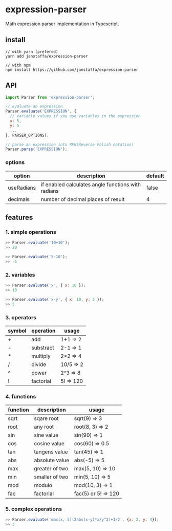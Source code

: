 # expression-parser

Math expression parser implementation in Typescript.
## install
```console
// with yarn (prefered)
yarn add janstaffa/expression-parser

// with npm
npm install https://github.com/janstaffa/expression-parser

```
## API

```js
import Parser from 'expression-parser';

// evaluate an expression
Parser.evaluate('EXPRESSION', {
  // variable values if you use variables in the expression
  x: 5,
  y: 5
  ...
}, PARSER_OPTIONS);

// parse an expression into RPN(Reverse Polish notation)
Parser.parse('EXPRESSION');
```
### options
| option     | description                                        | default |
|------------|----------------------------------------------------|---------|
| useRadians | if enabled calculates angle functions with radians | false   |
| decimals   | number of decimal places of result                 | 4       |

## features

### 1. simple operations
```js
>> Parser.evaluate('10+10');
>> 20

>> Parser.evaluate('5-10');
>> -5
```

### 2. variables
```js
>> Parser.evaluate('x', { x: 10 });
>> 10

>> Parser.evaluate('x-y', { x: 10, y: 5 });
>> 5
```

### 3. operators
| symbol | operation | usage     |
|--------|-----------|-----------|
| +      | add       | 1+1 => 2  |
| -      | substract | 2-1 => 1  |
| *      | multiply  | 2*2 => 4  |
| /      | divide    | 10/5 => 2 |
| ^      | power     | 2^3 => 8  |
| !      | factorial | 5! => 120 |

### 4. functions
| function | description    | usage               |
|----------|----------------|---------------------|
| sqrt     | sqare root     | sqrt(9) => 3        |
| root     | any root       | root(8, 3) => 2     |
| sin      | sine value     | sin(90) => 1        |
| cos      | cosine value   | cos(60) => 0.5      |
| tan      | tangens value  | tan(45) => 1        |
| abs      | absolute value | abs(-5) => 5        |
| max      | greater of two | max(5, 10) => 10    |
| min      | smaller of two | min(5, 10) => 5     |
| mod      | modulo         | mod(10, 3) => 1     |
| fac      | factorial      | fac(5) or 5! => 120 |

### 5. complex operations
```js
>> Parser.evaluate('max(x, 5)(2abs(x-y)*x/y^2)+1/2', {x: 2, y: 4});
>> 3

```
